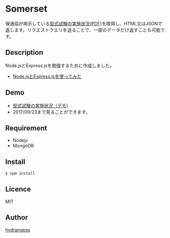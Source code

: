 Somerset
====

保通協が掲示している[型式試験の実施状況(PDF)](http://www.hotsukyo.or.jp/pdf/weekly.pdf)を取得し、HTML又はJSONで返します。リクエストクエリを送ることで、一部のデータだけ返すことも可能です。

## Description
Node.jsとExpress.jsを勉強するために作成しました。
* [Node.jsとExpress.jsを使ってみた](http://qiita.com/hydrangeas/items/8651cfbc71ecbe21a4e7)

## Demo
* [型式試験の実施状況（デモ)](http://somerset.eu-4.evennode.com/)
* 2017/09/23まで見ることができます。

## Requirement
* Nodejs
* MongoDB

## Install

```bash
$ npm install
```

## Licence
MIT

## Author
[hydrangeas](https://github.com/hydrangeas)
